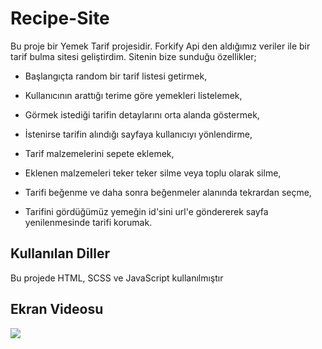 <h1>Recipe-Site</h1>

Bu proje bir Yemek Tarif projesidir. Forkify Api den aldığımız veriler ile bir tarif bulma sitesi geliştirdim. Sitenin bize sunduğu özellikler;

- Başlangıçta random bir tarif listesi getirmek,

- Kullanıcının arattığı terime göre yemekleri listelemek,

- Görmek istediği tarifin detaylarını orta alanda göstermek,

- İstenirse tarifin alındığı sayfaya kullanıcıyı yönlendirme,

- Tarif malzemelerini sepete eklemek,

- Eklenen malzemeleri teker teker silme veya toplu olarak silme,

- Tarifi beğenme ve daha sonra beğenmeler alanında tekrardan seçme,

- Tarifini gördüğümüz yemeğin id'sini url'e göndererek sayfa yenilenmesinde tarifi korumak.

<h2>Kullanılan Diller</h2>

Bu projede HTML, SCSS ve JavaScript kullanılmıştır

<h2>Ekran Videosu</h2>

![](recipe.gif)
